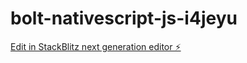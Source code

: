 # bolt-nativescript-js-i4jeyu

[Edit in StackBlitz next generation editor ⚡️](https://stackblitz.com/~/github.com/drkhaledomar/bolt-nativescript-js-i4jeyu)